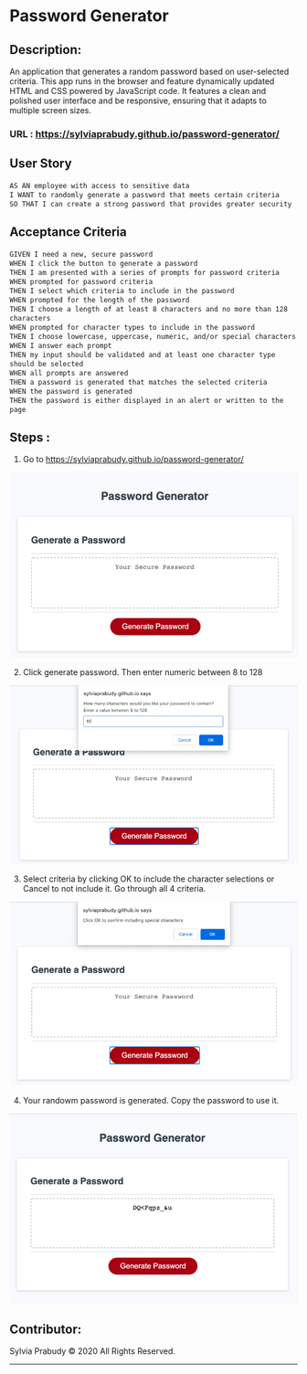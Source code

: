 # Password Generator

## Description:

An application that generates a random password based on user-selected criteria. This app runs in the browser and feature dynamically updated HTML and CSS powered by JavaScript code. It features a clean and polished user interface and be responsive, ensuring that it adapts to multiple screen sizes.
 
### URL : https://sylviaprabudy.github.io/password-generator/

## User Story

```
AS AN employee with access to sensitive data
I WANT to randomly generate a password that meets certain criteria
SO THAT I can create a strong password that provides greater security
```

## Acceptance Criteria

```
GIVEN I need a new, secure password
WHEN I click the button to generate a password
THEN I am presented with a series of prompts for password criteria
WHEN prompted for password criteria
THEN I select which criteria to include in the password
WHEN prompted for the length of the password
THEN I choose a length of at least 8 characters and no more than 128 characters
WHEN prompted for character types to include in the password
THEN I choose lowercase, uppercase, numeric, and/or special characters
WHEN I answer each prompt
THEN my input should be validated and at least one character type should be selected
WHEN all prompts are answered
THEN a password is generated that matches the selected criteria
WHEN the password is generated
THEN the password is either displayed in an alert or written to the page
```

## Steps :
1. Go to https://sylviaprabudy.github.io/password-generator/
<img src ="./assets/images/password-generator-1.png" alt="Random password generator">

2. Click generate password. Then enter numeric between 8 to 128
<img src ="./assets/images/password-generator-2.png" alt="Enter numeric between 8 to 128">

3. Select criteria by clicking OK to include the character selections or Cancel to not include it. Go through all 4 criteria.
<img src ="./assets/images/password-generator-3.png" alt="Criteria selection">

4. Your randowm password is generated. Copy the password to use it.
<img src ="./assets/images/password-generator-4.png" alt="Random password generated">



## Contributor:
Sylvia Prabudy © 2020 All Rights Reserved.
- - -


